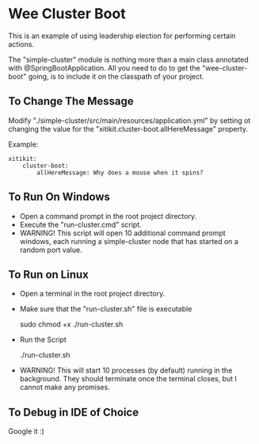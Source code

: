# Wee Cluster Boot

This is an example of using leadership election for performing certain 
actions.

The "simple-cluster" module is nothing more than a main class 
annotated with @SpringBootApplication. All you need to do to get
the "wee-cluster-boot" going, is to include it on the classpath 
of your project.

## To Change The Message

Modify "./simple-cluster/src/main/resources/application.yml" by setting 
ot changing the value for the "xitikit.cluster-boot.allHereMessage" property.

Example:

    xitikit:
        cluster-boot:
            allHereMessage: Why does a mouse when it spins?

## To Run On Windows

- Open a command prompt in the root project directory.
- Execute the "run-cluster.cmd" script.
- WARNING! This script will open 10 additional command 
prompt windows, each running a simple-cluster node that 
has started on a random port value.

## To Run on Linux

- Open a terminal in the root project directory.
- Make sure that the "run-cluster.sh" file is executable
    
    sudo chmod +x ./run-cluster.sh
    
- Run the Script

    ./run-cluster.sh

- WARNING! This will start 10 processes (by default) 
running in the background. They should terminate once 
the terminal closes, but I cannot make any promises.

## To Debug in IDE of Choice

Google it :)

